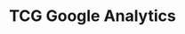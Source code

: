 ---
title: TCG Google Analytics
category: analytics
# project_url:
image: /img/projects/tcg-analytics.png
og-image: /img/projects/tcg-analytics.png
---